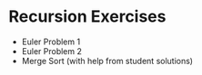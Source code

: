 # Recursion Exercises

* Euler Problem 1
* Euler Problem 2
* Merge Sort (with help from student solutions)
